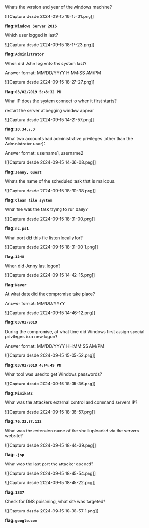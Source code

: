 Whats the version and year of the windows machine?

![[Captura desde 2024-09-15 18-15-31.png]]

**flag: `Windows Server 2016`**

Which user logged in last?

![[Captura desde 2024-09-15 18-17-23.png]]

**flag: `Administrator`**

When did John log onto the system last?

Answer format: MM/DD/YYYY H:MM:SS AM/PM

![[Captura desde 2024-09-15 18-27-27.png]]

**flag: `03/02/2019 5:48:32 PM`**

What IP does the system connect to when it first starts?

restart the server at begging window appear

![[Captura desde 2024-09-15 14-21-57.png]]

**flag: `10.34.2.3`**

What two accounts had administrative privileges (other than the Administrator user)?

Answer format: username1, username2

![[Captura desde 2024-09-15 14-36-08.png]]

**flag: `Jenny, Guest`**

Whats the name of the scheduled task that is malicous.

![[Captura desde 2024-09-15 18-30-38.png]]

**flag: `Clean file system`**

What file was the task trying to run daily?

![[Captura desde 2024-09-15 18-31-00.png]]

**flag: `nc.ps1`**

What port did this file listen locally for?

![[Captura desde 2024-09-15 18-31-00 1.png]]

**flag: `1348`**

When did Jenny last logon?

![[Captura desde 2024-09-15 14-42-15.png]]

**flag: `Never`**

At what date did the compromise take place?

Answer format: MM/DD/YYYY

![[Captura desde 2024-09-15 14-46-12.png]]

**flag: `03/02/2019`**

During the compromise, at what time did Windows first assign special privileges to a new logon?

Answer format: MM/DD/YYYY HH:MM:SS AM/PM

![[Captura desde 2024-09-15 15-05-52.png]]

**flag: `03/02/2019 4:04:49 PM`**

What tool was used to get Windows passwords?

![[Captura desde 2024-09-15 18-35-36.png]]

**flag: `Mimikatz`**

What was the attackers external control and command servers IP?

![[Captura desde 2024-09-15 18-36-57.png]]

**flag: `76.32.97.132`**

What was the extension name of the shell uploaded via the servers website?

![[Captura desde 2024-09-15 18-44-39.png]]

**flag: `.jsp`**

What was the last port the attacker opened?

![[Captura desde 2024-09-15 18-45-54.png]]

![[Captura desde 2024-09-15 18-45-22.png]]

**flag: `1337`**

Check for DNS poisoning, what site was targeted?

![[Captura desde 2024-09-15 18-36-57 1.png]]

**flag: `google.com`**